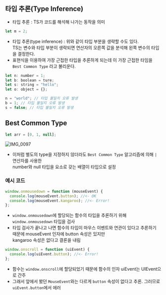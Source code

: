 ## 타입 추론(Type Inference)

- 타입 추론 : TS가 코드를 해석해 나가는 동작을 의미

```javascript
let m = 2;
```

- 타입 추론(type inference) : 위와 같이 타입 부분을 생략할 수도 있다.<br>
  TS는 변수와 타입 부분이 생략되면 연산자의 오른쪽 값을 분석해 왼쪽 변수의 타입을 결정한다.
- 표현식을 이용하여 가장 근접한 타입을 추론하게 되는데 이 가장 근접한 타임을 `Best Common Type` 라고 불리운다.

```javascript
let n: number = 1;
let b: boolean = ture;
let s: string = "hello";
let o: object = {};

n = "world"; // 타입 불일치 오류 발생
b = 1; // 타입 불일치 오류 발생
s = false; // 타입 불일치 오류 발생
```

## Best Common Type

```javascript
let arr = [0, 1, null];
```

![IMG_0097](https://velog.velcdn.com/images%2Fbbaa3218%2Fpost%2F452d82d4-11db-4bd7-8783-41bab2174a67%2Fimage.png)

- 이처럼 별도의 type을 지정하지 않더라도 `Best Common Type` 알고리즘에 의해 `|` 연산자를 사용한 <br>
  number와 null 타입을 요소로 갖는 배열이 타입으로 설정

### 예시 코드

```javascript
window.onmousedown = function (mouseEvent) {
  console.log(mouseEvent.button); //<- OK
  console.log(mouseEvent.kangaroo); //<- Error!
};
```

- `window.onmousedown`에 할당되는 함수의 타입을 추론하기 위해 `window.onmousedown` 타입을 검사
- 타입 검사가 끝나고 나면 함수의 타입이 마우스 이벤트와 연관이 있다고 추론하기 때문에 mouseEvent 인자에 button 속성은 있지만 <br>
  kangaroo 속성은 없다고 결론을 내림

```javascript
window.onscroll = function (uiEvent) {
  console.log(uiEvent.button); //<- Error!
};
```

- 함수는 `window.onscroll`에 할당되었기 때문에 함수의 인자 uiEvent는 UIEvent으로 간주
- 그래서 앞에서 봤던 `MouseEvent`와는 다르게 `button` 속성이 없다고 추론. 그러므로 `uiEvent.button`에서 에러

